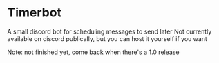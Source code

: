 # Timerbot

A small discord bot for scheduling messages to send later
Not currently available on discord publically, but you can host it yourself if you want

Note: not finished yet, come back when there's a 1.0 release
